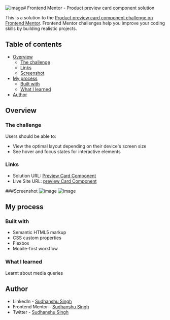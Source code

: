 ![image](https://github.com/sudhanshusingh-g/product-preview-card-component/assets/36367047/49f29b10-e87c-4d33-b37a-da60085a7650)# Frontend Mentor - Product preview card component solution

This is a solution to the [Product preview card component challenge on Frontend Mentor](https://www.frontendmentor.io/challenges/product-preview-card-component-GO7UmttRfa). Frontend Mentor challenges help you improve your coding skills by building realistic projects. 

## Table of contents

- [Overview](#overview)
  - [The challenge](#the-challenge)
  - [Links](#links)
  - [Screenshot](#screenshots)
- [My process](#my-process)
  - [Built with](#built-with)
  - [What I learned](#what-i-learned)
- [Author](#author)



## Overview

### The challenge

Users should be able to:

- View the optimal layout depending on their device's screen size
- See hover and focus states for interactive elements



### Links

- Solution URL: [Preview Card Component](https://your-solution-url.com)
- Live Site URL: [preview Card Component](https://your-live-site-url.com)

###Screenshot
![image](https://github.com/sudhanshusingh-g/product-preview-card-component/assets/36367047/58b346ec-4e1a-43a9-afd4-e1214d88222c)
![image](https://github.com/sudhanshusingh-g/product-preview-card-component/assets/36367047/b6111b43-5863-47f2-81b7-d74ad0bea00d)



## My process

### Built with

- Semantic HTML5 markup
- CSS custom properties
- Flexbox
- Mobile-first workflow



### What I learned

Learnt about media queries





## Author

- LinkedIn - [Sudhanshu Singh]([https://www.your-site.com](https://www.linkedin.com/in/sudhanshusingh32/))
- Frontend Mentor - [Sudhanshu Singh]([https://www.frontendmentor.io/profile/yourusername](https://www.frontendmentor.io/profile/sudhanshusingh-g))
- Twitter - [Sudhanshu Singh]([https://www.twitter.com/yourusername](https://twitter.com/_sudhanshu97)https://twitter.com/_sudhanshu97)

